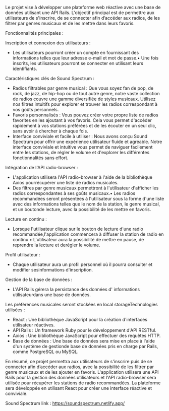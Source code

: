 Le projet vise à développer une plateforme web réactive avec une base de données utilisant une API Rails. L'objectif principal est de permettre aux utilisateurs de s'inscrire, de se connecter afin d’accéder aux radios, de les filtrer par genres musicaux et de les mettre dans leurs favoris.

Fonctionnalités principales :

Inscription et connexion des utilisateurs :
- Les utilisateurs pourront créer un compte en fournissant des informations telles que leur  adresse e-mail et mot de passe.• Une fois inscrits, les utilisateurs pourront se connecter en utilisant leurs identifiants.

Caractéristiques clés de Sound Spectrum :
- Radios filtrables par genre musical : Que vous soyez fan de pop, de rock, de jazz, de hip-hop ou de tout autre genre, notre vaste collection de radios couvre une gamme diversifiée de styles musicaux. Utilisez nos filtres intuitifs pour explorer et trouver les radios correspondant à vos goûts personnels.
- Favoris personnalisés : Vous pouvez créer votre propre liste de radios favorites en les ajoutant à vos favoris. Cela vous permet d'accéder rapidement à vos stations préférées et de les écouter en un seul clic, sans avoir à chercher à chaque fois.
- Interface conviviale et facile à utiliser : Nous avons conçu Sound Spectrum pour offrir une expérience utilisateur fluide et agréable. Notre interface conviviale et intuitive vous permet de naviguer facilement entre les stations, de régler le volume et d'explorer les différentes fonctionnalités sans effort.

Intégration de l'API radio-browser :
- L'application utilisera l'API radio-browser à l'aide de la bibliothèque Axios pourrécupérer une liste de radios musicales.
- Des filtres par genre musicaux permettront à l'utilisateur d'afficher les radios correspondantes à ses goûts musicaux.• Les radios recommandées seront présentées à l'utilisateur sous la forme d'une liste avec des informations telles que le nom de la station, le genre musical, et un boutonde lecture, avec la possibilité de les mettre en favoris.

Lecture en continu :
- Lorsque l'utilisateur clique sur le bouton de lecture d'une radio recommandée,l'application commencera à diffuser la station de radio en continu.• L'utilisateur aura la possibilité de mettre en pause, de reprendre la lecture et derégler le volume.

Profil utilisateur :
- Chaque utilisateur aura un profil personnel où il pourra consulter et modifier sesinformations d'inscription.

Gestion de la base de données :
- L'API Rails gérera la persistance des données d' informations utilisateurdans une base de données.

Les préférences musicales seront stockées en local storageTechnologies utilisées :
- React : Une bibliothèque JavaScript pour la création d'interfaces utilisateur réactives.
- API Rails : Un framework Ruby pour le développement d'API RESTful.
- Axios : Une bibliothèque JavaScript pour effectuer des requêtes HTTP.
- Base de données : Une base de données sera mise en place à l'aide d'un système de gestionde base de données pris en charge par Rails, comme PostgreSQL ou MySQL.

En résumé, ce projet permettra aux utilisateurs de s'inscrire puis de se connecter  afin d’accéder aux radios, avec la possibilité de les filtrer par genre musicaux et de les ajouter en favoris. L'application utilisera une API Rails pour la gestion des données utilisateurs  et l'API radio-browser sera utilisée pour récupérer les stations de radio recommandées. La plateforme sera développée en utilisant React pour créer une interface réactive et conviviale.

Sound Spectrum link : https://soundspectrum.netlify.app/
